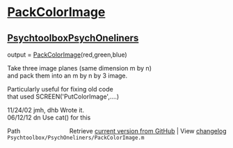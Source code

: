 # [PackColorImage](PackColorImage)
## [Psychtoolbox](Psychtoolbox)[PsychOneliners](PsychOneliners)

output = [PackColorImage](PackColorImage)(red,green,blue)  
  
Take three image planes (same dimension m by n)  
and pack them into an m by n by 3 image.  
  
Particularly useful for fixing old code  
that used SCREEN('PutColorImage',....)  
  
11/24/02  jmh, dhb  Wrote it.  
06/12/12        dn  Use cat() for this  




<div class="code_header" style="text-align:right;">
  <span style="float:left;">Path&nbsp;&nbsp;</span> <span class="counter">Retrieve <a href=
  "https://raw.github.com/Psychtoolbox-3/Psychtoolbox-3/beta/Psychtoolbox/PsychOneliners/PackColorImage.m">current version from GitHub</a> | View <a href=
  "https://github.com/Psychtoolbox-3/Psychtoolbox-3/commits/beta/Psychtoolbox/PsychOneliners/PackColorImage.m">changelog</a></span>
</div>
<div class="code">
  <code>Psychtoolbox/PsychOneliners/PackColorImage.m</code>
</div>


